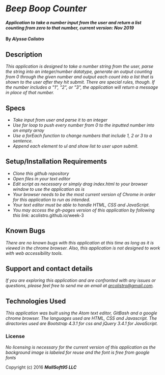 # _Beep Boop Counter_

#### _Application to take a number input from the user and return a list counting from zero to that number, current version: Nov 2019_

#### By _**Alyssa Colistro**_

## Description

_This application is designed to take a number string from the user, parse the string into an integer/number datatype, generate an output counting from 0 through the given number and output each count into a list that is shown to the user after they hit submit. There are special rules, though. If the number includes a "1", "2", or "3", the application will return a message in place of that number._

## Specs

* _Take input from user and parse it to an integer_
* _Use for loop to push every number from 0 to the inputted number into an empty array_
* _Use a forEach function to change numbers that include 1, 2 or 3 to a sentence._
* _Append each element to ul and show list to user upon submit._


## Setup/Installation Requirements

* _Clone this github repository_
* _Open files in your text editor_
* _Edit script as necessary or simply drag index.html to your browser window to use the application as is_
* _Your browser needs to be the most current version of Chrome in order for this application to run as intended._
* _Your text editor must be able to handle HTML, CSS and JavaScript._
* _You may access the gh-pages version of this application by following this link:_ acolistro.github.io/week-3

## Known Bugs

_There are no known bugs with this application at this time as long as it is viewed in the chrome browser. Also, this application is not designed to work with web accessibility tools._

## Support and contact details

_If you are exploring this application and are confronted with any issues or questions, please feel free to send me an email at arcolistro@gmail.com._


## Technologies Used

_This application was built using the Atom text editor, GitBash and a google chrome browser. The languages used are HTML, CSS and Javascript. The diractories used are Bootstrap 4.3.1 for css and jQuery 3.4.1 for JavaScript._

### License

*No licensing is necessary for the current version of this application as the background image is labeled for reuse and the font is free from google fonts*

Copyright (c) 2016 **_MallSoft95 LLC_**
